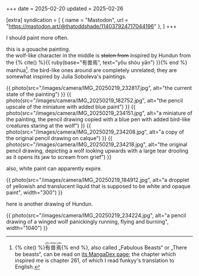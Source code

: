 +++
date = 2025-02-20
updated = 2025-02-26

[extra]
syndication = [
	{ name = "Mastodon", url = "https://mastodon.art/@thatoddshade/114037924717044196" },
]
+++

I should paint more often.

this is a gouache painting. \
the wolf-like character in the middle is ~~stolen from~~ inspired by
Hundun from the
{% cite() %}{{ ruby(base="有兽焉", text="yǒu shòu yān") }}{% end %} manhua[^1].
the bird-like ones around are completely unrelated; they are somewhat inspired by
Julia Soboleva's paintings.

{{ photo(src="/images/camera/IMG_20250219_232817.jpg", alt="the current state of the painting") }}	<!-- more -->
{{ photo(src="/images/camera/IMG_20250219_182752.jpg", alt="the pencil upscale of the miniature with added blue paint") }}
{{ photo(src="/images/camera/IMG_20250219_234151.jpg", alt="a miniature of the painting, the pencil drawing copied with a blue pen with added bird-like creatures staring at the wolf") }}
{{ photo(src="/images/camera/IMG_20250219_234208.jpg", alt="a copy of the original pencil drawing on calque") }}
{{ photo(src="/images/camera/IMG_20250219_234218.jpg", alt="the original pencil drawing, depicting a wolf looking upwards with a large tear drooling as it opens its jaw to scream from grief") }}

also, white paint can apparently expire.

{{ photo(src="/images/camera/IMG_20250219_184912.jpg", alt="a dropplet of yellowish and translucent liquid that is supposed to be white and opaque paint", width="300") }}

here is another drawing of Hundun.

{{ photo(src="/images/camera/IMG_20250219_234224.jpg", alt="a pencil drawing of a winged wolf panickingly running, flying and burning", width="1040") }}

[^1]: {% cite() %}<ruby>有兽焉<rp>(</rp><rt>yǒu shòu yān</rt><rp>)</rp></ruby>{% end %}, also called „Fabulous Beasts“ or „There be beasts“, can be read on [its MangaDex page](https://mangadex.org/title/151bca3e-db98-4ad2-8d8d-239943b91437/you-shou-yan); the chapter which inspired me is chapter 261, of which I read funkyy's translation to English.
